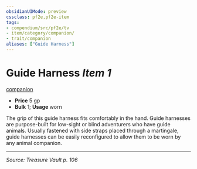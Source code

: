 ```yaml
---
obsidianUIMode: preview
cssclass: pf2e,pf2e-item
tags:
- compendium/src/pf2e/tv
- item/category/companion/
- trait/companion
aliases: ["Guide Harness"]
---
```

# Guide Harness *Item 1*  
[companion](companion.md "Companion Item Trait")  

- **Price** 5 gp
- **Bulk** 1; **Usage** worn

The grip of this guide harness fits comfortably in the hand. Guide harnesses are purpose-built for low-sight or blind adventurers who have guide animals. Usually fastened with side straps placed through a martingale, guide harnesses can be easily reconfigured to allow them to be worn by any animal companion.


---
*Source: Treasure Vault p. 106*